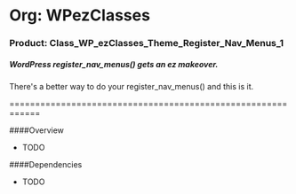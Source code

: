 # Org: WPezClasses
### Product: Class_WP_ezClasses_Theme_Register_Nav_Menus_1

##### WordPress register_nav_menus() gets an ez makeover.

There's a better way to do your register_nav_menus() and this is it.

============================================================

####Overview 

- TODO


####Dependencies

- TODO